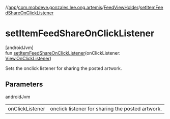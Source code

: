 //[app](../../../index.md)/[com.mobdeve.gonzales.lee.ong.artemis](../index.md)/[FeedViewHolder](index.md)/[setItemFeedShareOnClickListener](set-item-feed-share-on-click-listener.md)

# setItemFeedShareOnClickListener

[androidJvm]\
fun [setItemFeedShareOnClickListener](set-item-feed-share-on-click-listener.md)(onClickListener: [View.OnClickListener](https://developer.android.com/reference/kotlin/android/view/View.OnClickListener.html))

Sets the onclick listener for sharing the posted artwork.

## Parameters

androidJvm

| | |
|---|---|
| onClickListener | onclick listener for sharing the posted artwork. |
